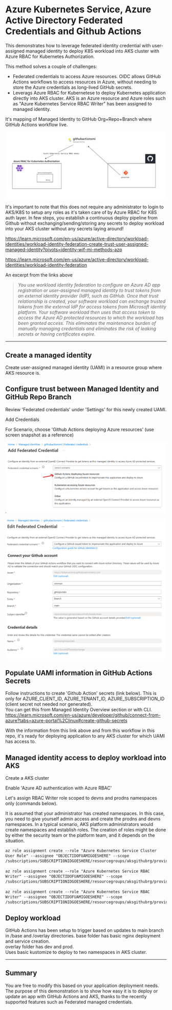 # Azure Kubernetes Service, Azure Active Directory Federated Credentials and Github Actions

This demonstrates how to leverage federated identity credential with user-assigned managed identity to deploy K8S workload into AKS cluster with Azure RBAC for Kubernetes Authorization.  

This method solves a couple of challenges:   
-  Federated credentials to access Azure resources.  OIDC allows GitHub Actions workflows to access resources in Azure, without needing to store the Azure credentials as long-lived GitHub secrets.    
-  Leverags Azure RBAC for Kubernetese to deploy Kubernetes application directly into AKS cluster. AKS is an Azure resource and Azure roles such as "Azure Kubernetes Service RBAC Writer" has been assigned to managed identity. 

It's mapping of  Managed Identity to GitHub Org+Repo+Branch where GitHub Actions workflow live.  

![](content/relationshipdiagramwithMI.png)

It's important to note that this does not require any administrator to login to AKS/K8S to setup any roles as it's taken care of by Azure RBAC for K8S auth layer. In few steps,  you establish a continuous deploy pipeline from Github without exchanging/sending/storing any secrets to deploy workload into your AKS cluster without any secrets laying around!


https://learn.microsoft.com/en-us/azure/active-directory/workload-identities/workload-identity-federation-create-trust-user-assigned-managed-identity?pivots=identity-wif-mi-methods-azp


https://learn.microsoft.com/en-us/azure/active-directory/workload-identities/workload-identity-federation


An excerpt from the links above

>*You use workload identity federation to configure an Azure AD app registration or user-assigned managed identity to trust tokens from an external identity provider (IdP), such as GitHub. Once that trust relationship is created, your software workload can exchange trusted tokens from the external IdP for access tokens from Microsoft identity platform. Your software workload then uses that access token to access the Azure AD protected resources to which the workload has been granted access. This eliminates the maintenance burden of manually managing credentials and eliminates the risk of leaking secrets or having certificates expire.*


  
---

## Create a managed identity

Create user-assigned managed identity (UAMI) in a resource group where AKS resource is.  


## Configure trust between Managed Identity and GitHub Repo Branch

Review 'Federated credentials' under 'Settings' for this newly created UAMI.  

Add Credentials

For Scenario, choose 'Github Actions deploying Azure resources'  (use screen snapshot as a reference)

![](content/federatedgithubcreds.png)

![](content/githubfedcredentialsample.png)


## Populate UAMI information in GitHub Actions Secrets  
Follow instructions to create 'Github Action' secrets (link below).  This is only for AZURE_CLIENT_ID, AZURE_TENANT_ID, AZURE_SUBSCRIPTION_ID (client secret not needed nor generated).  
You can get this from Managed Identity Overview section or with CLI.  
https://learn.microsoft.com/en-us/azure/developer/github/connect-from-azure?tabs=azure-portal%2Clinux#create-github-secrets

With the information from this link above and from this workflow in this repo, it's ready for deploying application to any AKS cluster for which UAMI has access to.

## Managed identity access to deploy workload into AKS

Create a AKS cluster  

Enable 'Azure AD authentication with Azure RBAC'  

Let's assign RBAC Writer role scoped to devns and prodns namespaces only (commands below).   

It is assumed that your administrator has created namespaces. In this case, you need to give yourself admin access and create the prodns and devns namespaces.  In a typical scenario, AKS platform administrators would create namespaces and establish roles. The creation of roles might be done by either the security team or the platform team, and it depends on the situation.
```
az role assignment create --role "Azure Kubernetes Service Cluster User Role" --assignee "OBJECTIDOFUAMIGOESHERE" --scope /subscriptions/SUBSCRIPTIONIDGOESHERE/resourcegroups/aksgithubrg/providers/Microsoft.ContainerService/managedClusters/aksgithub

az role assignment create --role "Azure Kubernetes Service RBAC Writer" --assignee "OBJECTIDOFUAMIGOESHERE" --scope /subscriptions/SUBSCRIPTIONIDGOESHERE/resourcegroups/aksgithubrg/providers/Microsoft.ContainerService/managedClusters/aksgithub/namespaces/prodns

az role assignment create --role "Azure Kubernetes Service RBAC Writer" --assignee "OBJECTIDOFUAMIGOESHERE" --scope /subscriptions/SUBSCRIPTIONIDGOESHERE/resourcegroups/aksgithubrg/providers/Microsoft.ContainerService/managedClusters/aksgithub/namespaces/devns
```



## Deploy workload 

GitHub Actions has been setup to trigger based on updates to main branch in /base and /overlay directories.
base folder has basic nginx deployment and service creation.   
overlay folder has dev and prod.   
Uses basic kustomize to deploy to two namespaces in AKS cluster. 


---
## Summary

You are free to modify this based on your application deployment needs. The purpose of this demonstration is to show how easy it is to deploy or update an app with GitHub Actions and AKS, thanks to the recently supported features such as Federated managed credentials.










